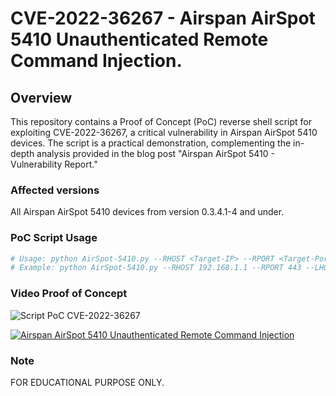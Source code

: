 # CVE-2022-36267 - Airspan AirSpot 5410 Unauthenticated Remote Command Injection.

## Overview
This repository contains a Proof of Concept (PoC) reverse shell script for exploiting CVE-2022-36267, a critical vulnerability in Airspan AirSpot 5410 devices. The script is a practical demonstration, complementing the in-depth analysis provided in the blog post "Airspan AirSpot 5410 - Vulnerability Report."

### Affected versions
All Airspan AirSpot 5410 devices from version 0.3.4.1-4 and under.

### PoC Script Usage

```python
# Usage: python AirSpot-5410.py --RHOST <Target-IP> --RPORT <Target-Port> --LHOST <Local-IP> --LPORT <Local-Port>
# Example: python AirSpot-5410.py --RHOST 192.168.1.1 --RPORT 443 --LHOST 192.168.1.100 --LPORT 4444
```

 ### Video Proof of Concept

![Script PoC CVE-2022-36267](https://neroteam.com/blog/pages/airspan-airspot-5410-vulnerability-report/airspan-1.jpg?m=1673082966)

[![Airspan AirSpot 5410 Unauthenticated Remote Command Injection](https://i.ibb.co/7gXHL9q/500px-youtube-social-play.png)](https://www.youtube.com/embed/kb1F6cxhCQg)

### Note
FOR EDUCATIONAL PURPOSE ONLY.